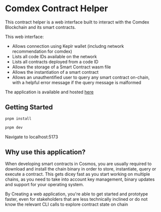 # Comdex Contract Helper
This contract helper is a web interface built to interact with the Comdex Blockchain and its smart contracts.


This web interface:
- Allows connection using Keplr wallet (includng network recommendation for comdex)
- Lists all code IDs available on the network
- Lists all contracts deployed from a code ID
- Allows the storage of a Smart Contract wasm file
- Allows the instantiation of a smart contract
- Allows an unauthentified user to query any smart contract on-chain, with a helpful error message if the query message is malformed 

The application is available and hosted [here](https://comdex-contracts-helper.vercel.app/)


## Getting Started
```bash
pnpm install

pnpm dev
```

Navigate to localhost:5173 


## Why use this application?
When developing smart contracts in Cosmos, you are usually required to download and install the chain binary in order to store, instantiate, query or execute a contract. This gets dicey fast as you start working on multiple chains, as you need to take into account key management, binary updates and support for your operating system.

By Creating a web application, you're able to get started and prototype faster, even for stakeholders that are less technically inclined or do not know the relevant CLI calls to explore contract state on chain